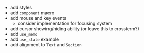 - add styles
- add `component` macro
- add mouse and key events
  - consider implementation for focusing system
- add cursor showing/hiding ability (or leave this to crossterm?)
- add `use_memo`
- add `use_state` example
- add alignment to `Text` and `Section`
